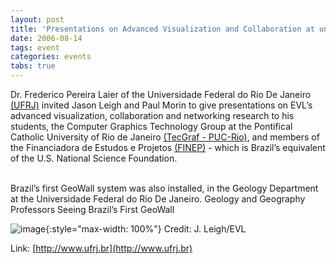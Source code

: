 ```yaml
---
layout: post
title: 'Presentations on Advanced Visualization and Collaboration at universities in Rio De Janeiro'
date: 2006-08-14
tags: event
categories: events
tabs: true
---
```


Dr. Frederico Pereira Laier of the Universidade Federal do Rio De Janeiro <a href="http://www.ufrj.br">(UFRJ)</a> invited Jason Leigh and Paul Morin to give presentations on EVL&rsquo;s advanced visualization, collaboration and networking research to his students, the Computer Graphics Technology Group at the Pontifical Catholic University of Rio de Janeiro <a href="http://www.tecgraf.puc-rio.br/">(TecGraf - PUC-Rio)</a>, and members of the Financiadora de Estudos e Projetos <a href="http://www.finep.gov.br">(FINEP)</a> - which is Brazil&rsquo;s equivalent of the U.S. National Science Foundation.<br><br>

Brazil&rsquo;s first GeoWall system was also installed, in the Geology Department at the Universidade Federal do Rio De Janeiro.
Geology and Geography Professors Seeing Brazil&rsquo;s First GeoWall

![image](https://www.evl.uic.edu/output/originals/brazilgeowall.jpg-srcw.jpg){:style="max-width: 100%"}
Credit: J. Leigh/EVL		


Link: [http://www.ufrj.br](http://www.ufrj.br)
